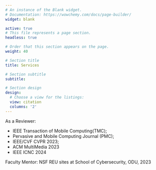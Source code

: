 ```yaml
---
# An instance of the Blank widget.
# Documentation: https://wowchemy.com/docs/page-builder/
widget: blank

active: true
# This file represents a page section.
headless: true

# Order that this section appears on the page.
weight: 40

# Section title
title: Services

# Section subtitle
subtitle: 

# Section design
design:
  # Choose a view for the listings:
  view: citation
  columns: '2'
---
```


As a Reviewer:
- IEEE Transaction of Mobile Computing(TMC);
- Pervasive and Mobile Computing Journal (PMC);
- IEEE/CVF CVPR 2023;
- ACM MultiMedia 2023
- IEEE ICNC 2024

Faculty Mentor: NSF REU sites at School of Cybersecurity, ODU, 2023
